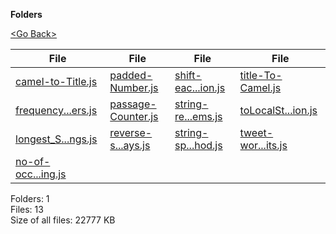 **Folders**

[&lt;Go Back&gt;](../right.html)

  

<table><thead><tr class="header"><th><strong>File</strong></th><th><strong>File</strong></th><th><strong>File</strong></th><th><strong>File</strong></th></tr></thead><tbody><tr class="odd"><td><a href="camel-to-Title.js">camel-to-Title.js</a> </td><td><a href="padded-Number.js">padded-Number.js</a> </td><td><a href="shift-each-letter-by-number.-of-position.js">shift-eac...ion.js</a> </td><td><a href="title-To-Camel.js">title-To-Camel.js</a> </td></tr><tr class="even"><td><a href="frequency-of-occurance-of-letters.js">frequency...ers.js</a> </td><td><a href="passage-Counter.js">passage-Counter.js</a> </td><td><a href="string-related-misc-problems.js">string-re...ems.js</a> </td><td><a href="toLocalString-Application.js">toLocalSt...ion.js</a> </td></tr><tr class="odd"><td><a href="longest_Substring-of-two-strings.js">longest_S...ngs.js</a> </td><td><a href="reverse-string-multiple-ways.js">reverse-s...ays.js</a> </td><td><a href="string-splice-method.js">string-sp...hod.js</a> </td><td><a href="tweet-word-limits.js">tweet-wor...its.js</a> </td></tr><tr class="even"><td><a href="no-of-occurance-of-char-in-string.js">no-of-occ...ing.js</a> </td><td></td><td></td><td></td></tr></tbody></table>

Folders: 1  
Files: 13  
Size of all files: 22777 KB
